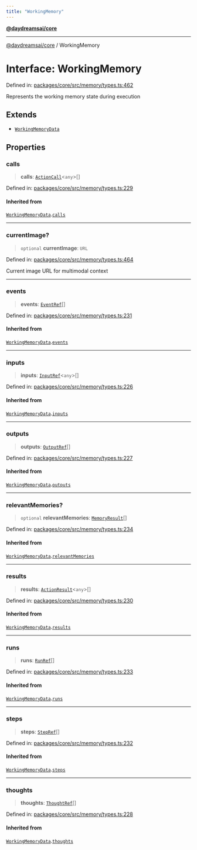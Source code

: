 ```yaml
---
title: "WorkingMemory"
---
```


[**@daydreamsai/core**](./api-reference.md)

***

[@daydreamsai/core](./api-reference.md) / WorkingMemory

# Interface: WorkingMemory

Defined in: [packages/core/src/memory/types.ts:462](https://github.com/dojoengine/daydreams/blob/612e9304717c546d301f9cac8c204de734cac957/packages/core/src/memory/types.ts#L462)

Represents the working memory state during execution

## Extends

- [`WorkingMemoryData`](./WorkingMemoryData.md)

## Properties

### calls

> **calls**: [`ActionCall`](./ActionCall.md)\<`any`\>[]

Defined in: [packages/core/src/memory/types.ts:229](https://github.com/dojoengine/daydreams/blob/612e9304717c546d301f9cac8c204de734cac957/packages/core/src/memory/types.ts#L229)

#### Inherited from

[`WorkingMemoryData`](./WorkingMemoryData.md).[`calls`](WorkingMemoryData.md#calls)

***

### currentImage?

> `optional` **currentImage**: `URL`

Defined in: [packages/core/src/memory/types.ts:464](https://github.com/dojoengine/daydreams/blob/612e9304717c546d301f9cac8c204de734cac957/packages/core/src/memory/types.ts#L464)

Current image URL for multimodal context

***

### events

> **events**: [`EventRef`](./EventRef.md)[]

Defined in: [packages/core/src/memory/types.ts:231](https://github.com/dojoengine/daydreams/blob/612e9304717c546d301f9cac8c204de734cac957/packages/core/src/memory/types.ts#L231)

#### Inherited from

[`WorkingMemoryData`](./WorkingMemoryData.md).[`events`](WorkingMemoryData.md#events)

***

### inputs

> **inputs**: [`InputRef`](./InputRef.md)\<`any`\>[]

Defined in: [packages/core/src/memory/types.ts:226](https://github.com/dojoengine/daydreams/blob/612e9304717c546d301f9cac8c204de734cac957/packages/core/src/memory/types.ts#L226)

#### Inherited from

[`WorkingMemoryData`](./WorkingMemoryData.md).[`inputs`](WorkingMemoryData.md#inputs)

***

### outputs

> **outputs**: [`OutputRef`](./OutputRef.md)[]

Defined in: [packages/core/src/memory/types.ts:227](https://github.com/dojoengine/daydreams/blob/612e9304717c546d301f9cac8c204de734cac957/packages/core/src/memory/types.ts#L227)

#### Inherited from

[`WorkingMemoryData`](./WorkingMemoryData.md).[`outputs`](WorkingMemoryData.md#outputs)

***

### relevantMemories?

> `optional` **relevantMemories**: [`MemoryResult`](./MemoryResult.md)[]

Defined in: [packages/core/src/memory/types.ts:234](https://github.com/dojoengine/daydreams/blob/612e9304717c546d301f9cac8c204de734cac957/packages/core/src/memory/types.ts#L234)

#### Inherited from

[`WorkingMemoryData`](./WorkingMemoryData.md).[`relevantMemories`](WorkingMemoryData.md#relevantmemories)

***

### results

> **results**: [`ActionResult`](./ActionResult.md)\<`any`\>[]

Defined in: [packages/core/src/memory/types.ts:230](https://github.com/dojoengine/daydreams/blob/612e9304717c546d301f9cac8c204de734cac957/packages/core/src/memory/types.ts#L230)

#### Inherited from

[`WorkingMemoryData`](./WorkingMemoryData.md).[`results`](WorkingMemoryData.md#results)

***

### runs

> **runs**: [`RunRef`](./RunRef.md)[]

Defined in: [packages/core/src/memory/types.ts:233](https://github.com/dojoengine/daydreams/blob/612e9304717c546d301f9cac8c204de734cac957/packages/core/src/memory/types.ts#L233)

#### Inherited from

[`WorkingMemoryData`](./WorkingMemoryData.md).[`runs`](WorkingMemoryData.md#runs)

***

### steps

> **steps**: [`StepRef`](./StepRef.md)[]

Defined in: [packages/core/src/memory/types.ts:232](https://github.com/dojoengine/daydreams/blob/612e9304717c546d301f9cac8c204de734cac957/packages/core/src/memory/types.ts#L232)

#### Inherited from

[`WorkingMemoryData`](./WorkingMemoryData.md).[`steps`](WorkingMemoryData.md#steps)

***

### thoughts

> **thoughts**: [`ThoughtRef`](./ThoughtRef.md)[]

Defined in: [packages/core/src/memory/types.ts:228](https://github.com/dojoengine/daydreams/blob/612e9304717c546d301f9cac8c204de734cac957/packages/core/src/memory/types.ts#L228)

#### Inherited from

[`WorkingMemoryData`](./WorkingMemoryData.md).[`thoughts`](WorkingMemoryData.md#thoughts)
